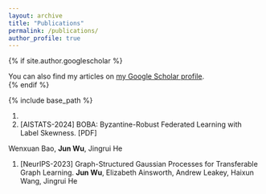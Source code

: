 ```yaml
---
layout: archive
title: "Publications"
permalink: /publications/
author_profile: true
---
```


{% if site.author.googlescholar %}
  <div class="wordwrap">You can also find my articles on <a href="{{site.author.googlescholar}}">my Google Scholar profile</a>.</div>
{% endif %}

{% include base_path %}

<!---
{% for post in site.publications reversed %}
  {% include archive-single.html %}
{% endfor %}
-->

1. 
1. [AISTATS-2024] BOBA: Byzantine-Robust Federated Learning with Label Skewness. [PDF]

Wenxuan Bao, **Jun Wu**, Jingrui He
1. [NeurIPS-2023] Graph-Structured Gaussian Processes for Transferable Graph Learning.
**Jun Wu**, Elizabeth Ainsworth, Andrew Leakey, Haixun Wang, Jingrui He
